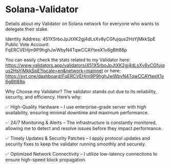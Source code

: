 # Solana-Validator
Details about my Validator on Solana network for everyone who wants to delegate their stake.

Identity Address: 451X5rboJpJtXK2gj4dLsXv8yCGfujqus2HsYjMkkSpE
Public Vote Account: FqERCVEHjm9P9hghJwWbyN4TqwCCAYteeX1v6gBtt88p

You can easily check the stats related to my Validator here: https://www.validators.app/validators/451X5rboJpJtXK2gj4dLsXv8yCGfujqus2HsYjMkkSpE?locale=en&network=mainnet
or here: https://svt.one/dashboard/FqERCVEHjm9P9hghJwWbyN4TqwCCAYteeX1v6gBtt88p

Why Choose my Validator?
The validator stands out due to its reliability, security, and efficiency. Here’s why:

✅ High-Quality Hardware – I use enterprise-grade server with high availability, ensuring minimal downtime and maximum performance.

✅ 24/7 Monitoring & Alerts – The infrastructure is constantly monitored, allowing me to detect and resolve issues before they impact performance.

✅ Timely Updates & Security Patches – I apply protocol updates and security fixes to keep the validator running smoothly and securely.

✅ Optimized Network Connectivity – I utilize low-latency connections to ensure high-speed block propagation.

